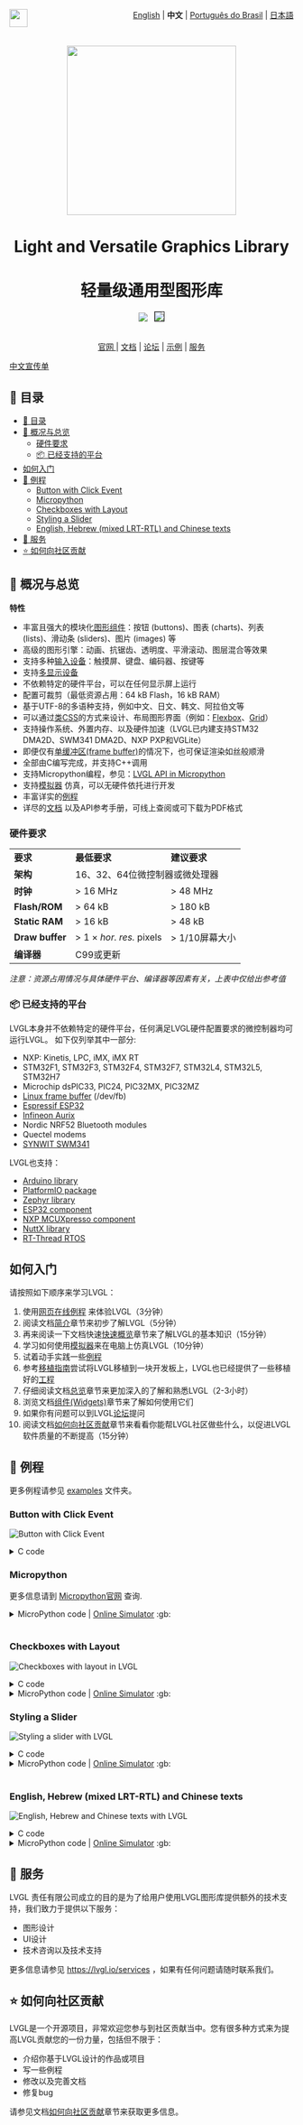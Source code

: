 <a href="https://github.com/sponsors/lvgl" target="_blank"><img align="left" src="https://lvgl.io/github-assets/sponsor.png" height="32px"></a>

<p align="right">
  <a href="../README.md">English</a>  |  <b>中文</b> | <a href="./README_pt_BR.md">Português do Brasil</a> | <a href="./README_jp.md">日本語</a>
</p>
<br>

<p align="center">
  <img src="https://lvgl.io/github-assets/logo-colored.png" width=300px>
</p>


<h1 align="center">
  Light and Versatile Graphics Library
</h1>

<h1 align="center">
  轻量级通用型图形库
</h1>

<div align="center">
  <img src="https://raw.githubusercontent.com/kisvegabor/test/master/smartwatch_demo.gif">
  &nbsp;
  <img border="1px" src="https://lvgl.io/github-assets/widgets-demo.gif">
</div>

<br>

<p align="center">
<a href="https://lvgl.io" title="Homepage of LVGL">官网 </a> |
<a href="https://docs.lvgl.io/" title="Detailed documentation with 100+ examples">文档</a> |
<a href="https://forum.lvgl.io" title="Get help and help others">论坛</a> |
<a href="https://lvgl.io/demos" title="Demos running in your browser">示例</a> |
<a href="https://lvgl.io/services" title="Graphics design, UI implementation and consulting">服务</a>
</p>


[中文宣传单](./flyers/LVGL-Chinese-Flyer.pdf)

## :ledger: 目录

- [:ledger: 目录](#ledger-目录)
- [:rocket: 概况与总览](#rocket-概况与总览)
  - [硬件要求](#硬件要求)
  - [:package: 已经支持的平台](#package-已经支持的平台)
- [如何入门](#如何入门)
- [:robot: 例程](#robot-例程)
  - [Button with Click Event](#button-with-click-event)
  - [Micropython](#micropython)
  - [Checkboxes with Layout](#checkboxes-with-layout)
  - [Styling a Slider](#styling-a-slider)
  - [English, Hebrew (mixed LRT-RTL) and Chinese texts](#english-hebrew-mixed-lrt-rtl-and-chinese-texts)
- [:handshake: 服务](#handshake-服务)
- [:star: 如何向社区贡献](#star-如何向社区贡献)

## :rocket: 概况与总览

**特性**

-  丰富且强大的模块化[图形组件](https://docs.lvgl.io/master/details/widgets/index.html)：按钮
   (buttons)、图表 (charts)、列表 (lists)、滑动条 (sliders)、图片
   (images) 等
-  高级的图形引擎：动画、抗锯齿、透明度、平滑滚动、图层混合等效果
-  支持多种[输入设备](https://docs.lvgl.io/master/details/main-modules/indev.html)：触摸屏、键盘、编码器、按键等
-  支持[多显示设备](https://docs.lvgl.io/master/details/main-modules/display/index.html)
-  不依赖特定的硬件平台，可以在任何显示屏上运行
-  配置可裁剪（最低资源占用：64 kB Flash，16 kB RAM）
-  基于UTF-8的多语种支持，例如中文、日文、韩文、阿拉伯文等
-  可以通过[类CSS](https://docs.lvgl.io/master/details/common-widget-features/styles/style.html)的方式来设计、布局图形界面（例如：[Flexbox](https://docs.lvgl.io/master/details/common-widget-features/layouts/flex.html)、[Grid](https://docs.lvgl.io/master/details/common-widget-features/layouts/grid.html)）
-  支持操作系统、外置内存、以及硬件加速（LVGL已内建支持STM32 DMA2D、SWM341 DMA2D、NXP PXP和VGLite）
-  即便仅有[单缓冲区(frame buffer)](https://docs.lvgl.io/master/details/main-modules/display/index.html)的情况下，也可保证渲染如丝般顺滑
-  全部由C编写完成，并支持C++调用
-  支持Micropython编程，参见：[LVGL API in Micropython](https://blog.lvgl.io/2019-02-20/micropython-bindings)
-  支持[模拟器](https://docs.lvgl.io/master/details/integration/ide/pc-simulator.html) 仿真，可以无硬件依托进行开发
-  丰富详实的[例程](https://github.com/lvgl/lvgl/tree/master/examples)
-  详尽的[文档](http://docs.lvgl.io/) 以及API参考手册，可线上查阅或可下载为PDF格式

### 硬件要求

<table>
   <tr>
      <td><strong>要求</strong></td>
      <td><strong>最低要求</strong></td>
      <td><strong>建议要求</strong></td>
   </tr>
   <tr>
      <td><strong>架构</strong></td>
      <td colspan="2">16、32、64位微控制器或微处理器</td>
   </tr>
   <tr>
      <td><strong>时钟</strong></td>
      <td> &gt; 16 MHz</td>
      <td> &gt; 48 MHz</td>
   </tr>
   <tr>
      <td><strong>Flash/ROM</strong></td>
      <td> &gt; 64 kB</td>
      <td> &gt; 180 kB</td>
   </tr>
   <tr>
      <td><strong>Static RAM</strong></td>
      <td> &gt; 16 kB</td>
      <td> &gt; 48 kB</td>
   </tr>
   <tr>
      <td><strong>Draw buffer</strong></td>
      <td> &gt; 1 × <em>hor. res.</em> pixels</td>
      <td> &gt; 1/10屏幕大小 </td>
   </tr>
   <tr>
      <td><strong>编译器</strong></td>
      <td colspan="2">C99或更新 </td>
   </tr>
</table>

*注意：资源占用情况与具体硬件平台、编译器等因素有关，上表中仅给出参考值*

### :package: 已经支持的平台

LVGL本身并不依赖特定的硬件平台，任何满足LVGL硬件配置要求的微控制器均可运行LVGL。
如下仅列举其中一部分:

-  NXP: Kinetis, LPC, iMX, iMX RT
-  STM32F1, STM32F3, STM32F4, STM32F7, STM32L4, STM32L5, STM32H7
-  Microchip dsPIC33, PIC24, PIC32MX, PIC32MZ
-  [Linux frame buffer](https://blog.lvgl.io/2018-01-03/linux_fb) (/dev/fb)
-  [Espressif ESP32](https://github.com/lvgl/lv_port_esp32)
-  [Infineon Aurix](https://github.com/lvgl/lv_port_aurix)
-  Nordic NRF52 Bluetooth modules
-  Quectel modems
-  [SYNWIT SWM341](https://www.synwit.cn/)

LVGL也支持：
- [Arduino library](https://docs.lvgl.io/master/details/integration/framework/arduino.html)
- [PlatformIO package](https://registry.platformio.org/libraries/lvgl/lvgl)
- [Zephyr library](https://docs.zephyrproject.org/latest/kconfig.html#CONFIG_LVGL)
- [ESP32 component](https://docs.lvgl.io/master/details/integration/chip/espressif.html)
- [NXP MCUXpresso component](https://www.nxp.com/design/software/embedded-software/lvgl-open-source-graphics-library:LITTLEVGL-OPEN-SOURCE-GRAPHICS-LIBRARY)
- [NuttX library](https://docs.lvgl.io/master/details/integration/os/nuttx.html)
- [RT-Thread RTOS](https://www.rt-thread.org/document/site/#/rt-thread-version/rt-thread-standard/packages-manual/lvgl-docs/introduction)



## 如何入门

请按照如下顺序来学习LVGL：
1. 使用[网页在线例程](https://lvgl.io/demos) 来体验LVGL（3分钟）
2. 阅读文档[简介](https://docs.lvgl.io/master/intro/introduction.html)章节来初步了解LVGL（5分钟）
3. 再来阅读一下文档快速[快速概览](https://docs.lvgl.io/master/intro/getting_started.html)章节来了解LVGL的基本知识（15分钟）
4. 学习如何使用[模拟器](https://docs.lvgl.io/master/details/integration/ide/pc-simulator.html)来在电脑上仿真LVGL（10分钟）
5. 试着动手实践一些[例程](https://github.com/lvgl/lvgl/tree/master/examples)
6. 参考[移植指南](https://docs.lvgl.io/master/details/integration/adding-lvgl-to-your-project/index.html)尝试将LVGL移植到一块开发板上，LVGL也已经提供了一些移植好的[工程](https://github.com/lvgl?q=lv_port_)
7. 仔细阅读文档[总览](https://docs.lvgl.io/master/details/main-modules/index.html)章节来更加深入的了解和熟悉LVGL（2-3小时）
8. 浏览文档[组件(Widgets)](https://docs.lvgl.io/master/details/widgets/index.html)章节来了解如何使用它们
9. 如果你有问题可以到LVGL[论坛](http://forum.lvgl.io/)提问
10. 阅读文档[如何向社区贡献](https://docs.lvgl.io/master/contributing/index.html)章节来看看你能帮LVGL社区做些什么，以促进LVGL软件质量的不断提高（15分钟）


## :robot: 例程

更多例程请参见 [examples](https://github.com/lvgl/lvgl/tree/master/examples) 文件夹。

### Button with Click Event

![Button with Click Event](https://raw.githubusercontent.com/kisvegabor/test/master/readme_example_2.gif)

<details>
  <summary>C code</summary>

```c
lv_obj_t * btn = lv_button_create(lv_screen_active());       /*Add a button to the current screen*/
lv_obj_center(btn);                                          /*Set its position*/
lv_obj_set_size(btn, 100, 50);                               /*Set its size*/
lv_obj_add_event(btn, btn_event_cb, LV_EVENT_CLICKED, NULL); /*Assign a callback to the button*/

lv_obj_t * label = lv_label_create(btn);                     /*Add a label to the button*/
lv_label_set_text(label, "Button");                          /*Set the labels text*/
lv_obj_center(label);                                        /*Align the label to the center*/
...

void btn_event_cb(lv_event_t * e)
{
  printf("Clicked\n");
}
```

</details>


### Micropython

更多信息请到 [Micropython官网](https://docs.lvgl.io/master/get-started/bindings/micropython.html) 查询.

<details>
  <summary>MicroPython code | <a href="https://sim.lvgl.io/v8.3/micropython/ports/javascript/index.html?script_startup=https://raw.githubusercontent.com/lvgl/lvgl/0d9ab4ee0e591aad1970e3c9164fd7c544ecce70/examples/header.py&script=https://raw.githubusercontent.com/lvgl/lvgl/0d9ab4ee0e591aad1970e3c9164fd7c544ecce70/examples/widgets/slider/lv_example_slider_2.py&script_direct=926bde43ec7af0146c486de470c53f11f167491e" target="_blank">Online Simulator</a> :gb:</summary>

```python
def btn_event_cb(e):
  print("Clicked")

# Create a Button and a Label
btn = lv.btn(lv.screen_active())
btn.center()
btn.set_size(100, 50)
btn.add_event(btn_event_cb, lv.EVENT.CLICKED, None)

label = lv.label(btn)
label.set_text("Button")
label.center()
```

</details>
<br>


### Checkboxes with Layout
![Checkboxes with layout in LVGL](https://raw.githubusercontent.com/kisvegabor/test/master/readme_example_3.gif)

<details>
  <summary>C code</summary>

```c

lv_obj_set_flex_flow(lv_screen_active(), LV_FLEX_FLOW_COLUMN);
lv_obj_set_flex_align(lv_screen_active(), LV_FLEX_ALIGN_CENTER, LV_FLEX_ALIGN_START, LV_FLEX_ALIGN_CENTER);

lv_obj_t * cb;
cb = lv_checkbox_create(lv_screen_active());
lv_checkbox_set_text(cb, "Apple");
lv_obj_add_event(cb, event_handler, LV_EVENT_ALL, NULL);

cb = lv_checkbox_create(lv_screen_active());
lv_checkbox_set_text(cb, "Banana");
lv_obj_add_state(cb, LV_STATE_CHECKED);
lv_obj_add_event(cb, event_handler, LV_EVENT_ALL, NULL);

cb = lv_checkbox_create(lv_screen_active());
lv_checkbox_set_text(cb, "Lemon");
lv_obj_add_state(cb, LV_STATE_DISABLED);
lv_obj_add_event(cb, event_handler, LV_EVENT_ALL, NULL);

cb = lv_checkbox_create(lv_screen_active());
lv_obj_add_state(cb, LV_STATE_CHECKED | LV_STATE_DISABLED);
lv_checkbox_set_text(cb, "Melon\nand a new line");
lv_obj_add_event(cb, event_handler, LV_EVENT_ALL, NULL);
```

</details>


<details>
  <summary>MicroPython code | <a href="https://sim.lvgl.io/v8.3/micropython/ports/javascript/index.html?script_startup=https://raw.githubusercontent.com/lvgl/lvgl/0d9ab4ee0e591aad1970e3c9164fd7c544ecce70/examples/header.py&script=https://raw.githubusercontent.com/lvgl/lvgl/0d9ab4ee0e591aad1970e3c9164fd7c544ecce70/examples/widgets/slider/lv_example_slider_2.py&script_direct=311d37e5f70daf1cb0d2cad24c7f72751b5f1792" target="_blank">Online Simulator</a> :gb:</summary>

```python
def event_handler(e):
    code = e.get_code()
    obj = e.get_target_obj()
    if code == lv.EVENT.VALUE_CHANGED:
        txt = obj.get_text()
        if obj.get_state() & lv.STATE.CHECKED:
            state = "Checked"
        else:
            state = "Unchecked"
        print(txt + ":" + state)


lv.scr_act().set_flex_flow(lv.FLEX_FLOW.COLUMN)
lv.scr_act().set_flex_align(lv.FLEX_ALIGN.CENTER, lv.FLEX_ALIGN.START, lv.FLEX_ALIGN.CENTER)

cb = lv.checkbox(lv.screen_active())
cb.set_text("Apple")
cb.add_event(event_handler, lv.EVENT.ALL, None)

cb = lv.checkbox(lv.screen_active())
cb.set_text("Banana")
cb.add_state(lv.STATE.CHECKED)
cb.add_event(event_handler, lv.EVENT.ALL, None)

cb = lv.checkbox(lv.screen_active())
cb.set_text("Lemon")
cb.add_state(lv.STATE.DISABLED)
cb.add_event(event_handler, lv.EVENT.ALL, None)

cb = lv.checkbox(lv.screen_active())
cb.add_state(lv.STATE.CHECKED | lv.STATE.DISABLED)
cb.set_text("Melon")
cb.add_event(event_handler, lv.EVENT.ALL, None)
```

</details>


### Styling a Slider
![Styling a slider with LVGL](https://raw.githubusercontent.com/kisvegabor/test/master/readme_example_4.gif)


<details>
  <summary>C code</summary>

```c
lv_obj_t * slider = lv_slider_create(lv_screen_active());
lv_slider_set_value(slider, 70, LV_ANIM_OFF);
lv_obj_set_size(slider, 300, 20);
lv_obj_center(slider);

/*Add local styles to MAIN part (background rectangle)*/
lv_obj_set_style_bg_color(slider, lv_color_hex(0x0F1215), LV_PART_MAIN);
lv_obj_set_style_bg_opa(slider, 255, LV_PART_MAIN);
lv_obj_set_style_border_color(slider, lv_color_hex(0x333943), LV_PART_MAIN);
lv_obj_set_style_border_width(slider, 5, LV_PART_MAIN);
lv_obj_set_style_pad_all(slider, 5, LV_PART_MAIN);

/*Create a reusable style sheet for the INDICATOR part*/
static lv_style_t style_indicator;
lv_style_init(&style_indicator);
lv_style_set_bg_color(&style_indicator, lv_color_hex(0x37B9F5));
lv_style_set_bg_grad_color(&style_indicator, lv_color_hex(0x1464F0));
lv_style_set_bg_grad_dir(&style_indicator, LV_GRAD_DIR_HOR);
lv_style_set_shadow_color(&style_indicator, lv_color_hex(0x37B9F5));
lv_style_set_shadow_width(&style_indicator, 15);
lv_style_set_shadow_spread(&style_indicator, 5);

/*Add the style sheet to the slider's INDICATOR part*/
lv_obj_add_style(slider, &style_indicator, LV_PART_INDICATOR);

/*Add the same style to the KNOB part too and locally overwrite some properties*/
lv_obj_add_style(slider, &style_indicator, LV_PART_KNOB);

lv_obj_set_style_outline_color(slider, lv_color_hex(0x0096FF), LV_PART_KNOB);
lv_obj_set_style_outline_width(slider, 3, LV_PART_KNOB);
lv_obj_set_style_outline_pad(slider, -5, LV_PART_KNOB);
lv_obj_set_style_shadow_spread(slider, 2, LV_PART_KNOB);
```

</details>

<details>
  <summary>MicroPython code |
<a href="https://sim.lvgl.io/v8.3/micropython/ports/javascript/index.html?script_startup=https://raw.githubusercontent.com/lvgl/lvgl/0d9ab4ee0e591aad1970e3c9164fd7c544ecce70/examples/header.py&script=https://raw.githubusercontent.com/lvgl/lvgl/0d9ab4ee0e591aad1970e3c9164fd7c544ecce70/examples/widgets/slider/lv_example_slider_2.py&script_direct=c431c7b4dfd2cc0dd9c392b74365d5af6ea986f0" target="_blank">Online Simulator</a> :gb:
</summary>


```python
# Create a slider and add the style
slider = lv.slider(lv.screen_active())
slider.set_value(70, lv.ANIM.OFF)
slider.set_size(300, 20)
slider.center()

# Add local styles to MAIN part (background rectangle)
slider.set_style_bg_color(lv.color_hex(0x0F1215), lv.PART.MAIN)
slider.set_style_bg_opa(255, lv.PART.MAIN)
slider.set_style_border_color(lv.color_hex(0x333943), lv.PART.MAIN)
slider.set_style_border_width(5, lv.PART.MAIN)
slider.set_style_pad_all(5, lv.PART.MAIN)

# Create a reusable style sheet for the INDICATOR part
style_indicator = lv.style_t()
style_indicator.init()
style_indicator.set_bg_color(lv.color_hex(0x37B9F5))
style_indicator.set_bg_grad_color(lv.color_hex(0x1464F0))
style_indicator.set_bg_grad_dir(lv.GRAD_DIR.HOR)
style_indicator.set_shadow_color(lv.color_hex(0x37B9F5))
style_indicator.set_shadow_width(15)
style_indicator.set_shadow_spread(5)

# Add the style sheet to the slider's INDICATOR part
slider.add_style(style_indicator, lv.PART.INDICATOR)
slider.add_style(style_indicator, lv.PART.KNOB)

# Add the same style to the KNOB part too and locally overwrite some properties
slider.set_style_outline_color(lv.color_hex(0x0096FF), lv.PART.KNOB)
slider.set_style_outline_width(3, lv.PART.KNOB)
slider.set_style_outline_pad(-5, lv.PART.KNOB)
slider.set_style_shadow_spread(2, lv.PART.KNOB)
```
</details>
<br>


### English, Hebrew (mixed LRT-RTL) and Chinese texts

![English, Hebrew and Chinese texts with LVGL](https://raw.githubusercontent.com/kisvegabor/test/master/readme_example_5.png)

<details>
  <summary>C code</summary>

```c
lv_obj_t * ltr_label = lv_label_create(lv_screen_active());
lv_label_set_text(ltr_label, "In modern terminology, a microcontroller is similar to a system on a chip (SoC).");
lv_obj_set_style_text_font(ltr_label, &lv_font_montserrat_16, 0);
lv_obj_set_width(ltr_label, 310);
lv_obj_align(ltr_label, LV_ALIGN_TOP_LEFT, 5, 5);

lv_obj_t * rtl_label = lv_label_create(lv_screen_active());
lv_label_set_text(rtl_label,"מעבד, או בשמו המלא יחידת עיבוד מרכזית (באנגלית: CPU - Central Processing Unit).");
lv_obj_set_style_base_dir(rtl_label, LV_BASE_DIR_RTL, 0);
lv_obj_set_style_text_font(rtl_label, &lv_font_dejavu_16_persian_hebrew, 0);
lv_obj_set_width(rtl_label, 310);
lv_obj_align(rtl_label, LV_ALIGN_LEFT_MID, 5, 0);

lv_obj_t * cz_label = lv_label_create(lv_screen_active());
lv_label_set_text(cz_label,
                  "嵌入式系统（Embedded System），\n是一种嵌入机械或电气系统内部、具有专一功能和实时计算性能的计算机系统。");
lv_obj_set_style_text_font(cz_label, &lv_font_simsun_16_cjk, 0);
lv_obj_set_width(cz_label, 310);
lv_obj_align(cz_label, LV_ALIGN_BOTTOM_LEFT, 5, -5);
```

</details>

<details>
  <summary>MicroPython code | <a href="https://sim.lvgl.io/v8.3/micropython/ports/javascript/index.html?script_startup=https://raw.githubusercontent.com/lvgl/lvgl/0d9ab4ee0e591aad1970e3c9164fd7c544ecce70/examples/header.py&script=https://raw.githubusercontent.com/lvgl/lvgl/0d9ab4ee0e591aad1970e3c9164fd7c544ecce70/examples/widgets/slider/lv_example_slider_2.py&script_direct=18bb38200a64e10ead1aa17a65c977fc18131842" target="_blank">Online Simulator</a> :gb:</summary>

```python
ltr_label = lv.label(lv.screen_active())
ltr_label.set_text("In modern terminology, a microcontroller is similar to a system on a chip (SoC).")
ltr_label.set_style_text_font(lv.font_montserrat_16, 0);

ltr_label.set_width(310)
ltr_label.align(lv.ALIGN.TOP_LEFT, 5, 5)

rtl_label = lv.label(lv.screen_active())
rtl_label.set_text("מעבד, או בשמו המלא יחידת עיבוד מרכזית (באנגלית: CPU - Central Processing Unit).")
rtl_label.set_style_base_dir(lv.BASE_DIR.RTL, 0)
rtl_label.set_style_text_font(lv.font_dejavu_16_persian_hebrew, 0)
rtl_label.set_width(310)
rtl_label.align(lv.ALIGN.LEFT_MID, 5, 0)

font_simsun_16_cjk = lv.font_load("S:../../assets/font/lv_font_simsun_16_cjk.fnt")

cz_label = lv.label(lv.screen_active())
cz_label.set_style_text_font(font_simsun_16_cjk, 0)
cz_label.set_text("嵌入式系统（Embedded System），\n是一种嵌入机械或电气系统内部、具有专一功能和实时计算性能的计算机系统。")
cz_label.set_width(310)
cz_label.align(lv.ALIGN.BOTTOM_LEFT, 5, -5)

```
</details>



## :handshake: 服务

LVGL
责任有限公司成立的目的是为了给用户使用LVGL图形库提供额外的技术支持，我们致力于提供以下服务：

-  图形设计
-  UI设计
-  技术咨询以及技术支持

更多信息请参见 https://lvgl.io/services ，如果有任何问题请随时联系我们。


## :star: 如何向社区贡献

LVGL是一个开源项目，非常欢迎您参与到社区贡献当中。您有很多种方式来为提高LVGL贡献您的一份力量，包括但不限于：

-  介绍你基于LVGL设计的作品或项目
-  写一些例程
-  修改以及完善文档
-  修复bug

请参见文档[如何向社区贡献](https://docs.lvgl.io/master/contributing/index.html)章节来获取更多信息。
